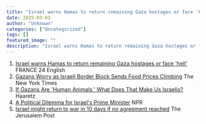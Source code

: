 ```yaml
---
title: "Israel warns Hamas to return remaining Gaza hostages or face 'hell' - FRANCE 24 English"
date: 2025-03-03
author: "Unknown"
categories: ["Uncategorized"]
tags: []
featured_image: ""
description: "Israel warns Hamas to return remaining Gaza hostages or face 'hell'&nbsp;&nbsp;FRANCE 24 EnglishGazans Worry as Israeli Border Block Sends Food Prices Climbing&..."
---
```


  1. [Israel warns Hamas to return remaining Gaza hostages or face 'hell'](https://news.google.com/rss/articles/CBMitAFBVV95cUxNbXZkb2N1ZUdsTVc0eW52VUN1c2dhRG1tVGJ3Qk9peDRmVzlwZGpwenVDT3Y3S2tyMWZnQlNiZjhiWHFFVUVHWXZ3N3Fyb0kxZDAtYmtyc1ZXTTRSa1dWS3pSVEFsSGU2MUdWa3RJS00tbU5aNENtSk9FQU1wN2VWbWhhYWl2LXJqWl9tTEZ3NHF1MzhQbktUQVp3QWN4cDNZY3JlNDR4NlU0U243R0oyMmxWTjk?oc=5)  FRANCE 24 English
  2. [Gazans Worry as Israeli Border Block Sends Food Prices Climbing](https://news.google.com/rss/articles/CBMifEFVX3lxTE9sY1lfYVBYMUxxLVAxeUR4dW9hSHQwbk1kNlpJSjVhdHU0ek9HX3d5c1NBbV81ZEgwRjByY0phMEhZeWQzNTBDRjZXYm1ibWwxc3V3UVpXVThoYUVYZ3VnTFhrbGhLUHVNeDdXYWhHZWZBWVZCVk0yOWVYbjc?oc=5)  The New York Times
  3. [If Gazans Are 'Human Animals,' What Does That Make Us Israelis?](https://news.google.com/rss/articles/CBMi-wFBVV95cUxNamt5RzVzcktheWYtS0VDb0Iwa0NvRWk0ek44RTBRNVR3X3FiaHlDaTB0NDRkZ1BNZUdvd1ZLaXNtMTNPbFBfN3NhSlF2MTh4WnFwRlRtNXJKeE54Z3paUzBMd0M5N1l5SHFkQ3BUX2NEQm85TEtwLW5KSF85bF8yUHpBOFJVa2w4QjZRbjRpcmpKNzM4dkREcWhwdW01d1VlX09VUk1pQ3Z3aWFWWWpVUWVjSE1nSERlMndLdThvLUVCazJQajZfaFgzaEo5cm04SjRjU0VlYzMwWXJlcVRvOEJCQ0JMSy1EUDhPemlYMG5obEpjclFNYno4aw?oc=5)  Haaretz
  4. [A Political Dilemma for Israel's Prime Minister](https://news.google.com/rss/articles/CBMikgFBVV95cUxNMDVkMm02T2dZUWdIajVXY25PNWgyNDNGd3JkY0ZYNUNBRU9LWG94UnlrU0k5cGdTWXhmcF9tU0J2S0thNGw2R2lEZzFZMDhOd25TRE9COVYwQUhVOVE3MjdXNV84TVo4RWMzaEd0bHN3TDRGSndwZzBDRGpLdVZSWkd6RWYxTXJMSzR0ejNHUWtiQQ?oc=5)  NPR
  5. [Israel might return to war in 10 days if no agreement reached](https://news.google.com/rss/articles/CBMid0FVX3lxTE85ZWhNbzFrTWNtckQ3Sk9GU1NwZGhaSDFfcC1QT3F0aG1FZVRfVllaZzNBcTYxR2xiUTdRd0JZT3I0bHZhcXJzdVV2S09wR0lCRWFpNFBhVTAyVnloN0hSZl84ZENYQ0lCb1U5Y0o0WjNycXdyM3N3?oc=5)  The Jerusalem Post


